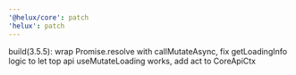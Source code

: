 ```yaml
---
'@helux/core': patch
'helux': patch
---
```


build(3.5.5): wrap Promise.resolve with callMutateAsync, fix getLoadingInfo logic to let top api useMutateLoading works, add act to CoreApiCtx
